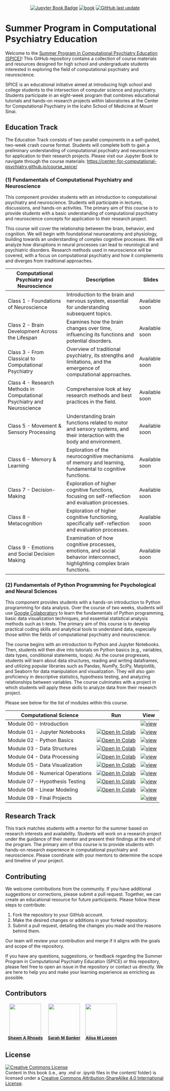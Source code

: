 <div align="center">

<a target="_blank" rel="noopener noreferrer" href="https://center-for-computational-psychiatry.github.io/course_spice">![Jupyter Book Badge](https://jupyterbook.org/badge.svg)</a> <a target="_blank" rel="noopener noreferrer" href="https://github.com/center-for-computational-psychiatry/course_spice/actions/workflows/deploy-book.yml">![book](https://github.com/center-for-computational-psychiatry/course_spice/actions/workflows/deploy-book.yml/badge.svg)</a> <a target="_blank" rel="noopener noreferrer" href="https://github.com/center-for-computational-psychiatry/course_spice">![GitHub last update](https://img.shields.io/github/last-commit/center-for-computational-psychiatry/course_spice?color=blue&label=last%20update)</a>

</div>

# Summer Program in Computational Psychiatry Education

Welcome to the [Summer Program in Computational Psychiatry Education (SPICE)](https://www.neurocpu.org/spice)! This GitHub repository contains a collection of course materials and resources designed for high school and undergraduate students interested in exploring the field of computational psychiatry and neuroscience.

SPICE is an educational initiative aimed at introducing high school and college students to the intersection of computer science and psychiatry. Students participate in an eight-week program that combines educational tutorials and hands-on research projects within laboratories at the Center for Computational Psychiatry in the Icahn School of Medicine at Mount Sinai.


## Education Track

The Education Track consists of two parallel components in a self-guided, two-week crash course format. Students will complete both to gain a preliminary understanding of computational psychiatry and neuroscience for application to their research projects. Please visit our Jupyter Book to navigate through the course materials: https://center-for-computational-psychiatry.github.io/course_spice/

### (1) Fundamentals of Computational Psychiatry and Neuroscience

This component provides students with an introduction to computational psychiatry and neuroscience. Students will participate in lectures, discussions, and hands-on activities. The primary aim of this course is to provide students with a basic understanding of computational psychiatry and neuroscience concepts for application to their research project.

This course will cover the relationship between the brain, behavior, and cognition. We will begin with foundational neuroanatomy and physiology, building towards an understanding of complex cognitive processes. We will analyze how disruptions in neural processes can lead to neurological and psychiatric disorders. Research methods used in neuroscience will be covered, with a focus on computational psychiatry and how it complements and diverges from traditional approaches.

| Computational Psychiatry and Neuroscience | Description | Slides |
|-------------------------------------------|-------------|--------|
| Class 1 - Foundations of Neuroscience | Introduction to the brain and nervous system, essential for understanding subsequent topics. | Available soon |
| Class 2 - Brain Development Across the Lifespan | Examines how the brain changes over time, influencing its functions and potential disorders. | Available soon |
| Class 3 - From Classical to Computational Psychiatry | Overview of traditional psychiatry, its strengths and limitations, and the emergence of computational approaches. | Available soon |
| Class 4 - Research Methods in Computational Psychiatry and Neuroscience | Comprehensive look at key research methods and best practices in the field. | Available soon |
| Class 5 - Movement & Sensory Processing | Understanding brain functions related to motor and sensory systems, and their interaction with the body and environment. | Available soon |
| Class 6 - Memory & Learning | Exploration of the neurocognitive mechanisms of memory and learning, fundamental to cognitive functions. | Available soon |
| Class 7 - Decision-Making |Exploration of higher cognitive functions, focusing on self-reflection and evaluation processes. | Available soon |
| Class 8 - Metacognition | Exploration of higher cognitive functioning, specifically self-reflection and evaluation processes. | Available soon |
| Class 9 - Emotions and Social Decision Making | Examination of how cognitive processes, emotions, and social behavior interconnect, highlighting complex brain functions. | Available soon |

### (2) Fundamentals of Python Programming for Psychological and Neural Sciences

This component provides students with a hands-on introduction to Python programming for data analysis. Over the course of two weeks, students will use [Google Colaboratory](https://colab.research.google.com/) to learn the fundamentals of Python programming, basic data visualization techniques, and essential statistical analysis methods such as t-tests. The primary aim of this course is to develop practical coding skills and analytical tools to understand data, especially those within the fields of computational psychiatry and neuroscience.

The course begins with an introduction to Python and Jupyter Notebooks. Then, students will then dive into tutorials on Python basics (e.g., variables, data types, conditional statements, loops). As the course progresses, students will learn about data structures, reading and writing dataframes, and utilizing popular libraries such as Pandas, NumPy, SciPy, Matplotlib, and Seaborn for data manipulation and visualization. They will also gain proficiency in descriptive statistics, hypothesis testing, and analyzing relationships between variables. The course culminates with a project in which students will apply these skills to analyze data from their research project.

Please see below for the list of modules within this course.

| Computational Science |  Run  |  View  |
| --------------- | :---: | :----: |
| Module 00 - Introduction |  | [![view](https://jupyterbook.org/badge.svg)](https://center-for-computational-psychiatry.github.io/course_spice/index.html) |
| Module 01 - Jupyter Notebooks | [![Open In Colab](https://colab.research.google.com/assets/colab-badge.svg)](https://colab.research.google.com/github/center-for-computational-psychiatry/course_spice/blob/master/modules/module-01_jupyter-notebooks.ipynb) | [![view](https://jupyterbook.org/badge.svg)](https://center-for-computational-psychiatry.github.io/course_spice/module-01_jupyter-notebooks.html) |
| Module 02 - Python Basics | [![Open In Colab](https://colab.research.google.com/assets/colab-badge.svg)](https://colab.research.google.com/github/center-for-computational-psychiatry/course_spice/blob/master/modules/module-02_python-basics.ipynb) | [![view](https://jupyterbook.org/badge.svg)](https://center-for-computational-psychiatry.github.io/course_spice/module-02_python-basics.html) |
| Module 03 - Data Structures | [![Open In Colab](https://colab.research.google.com/assets/colab-badge.svg)](https://colab.research.google.com/github/center-for-computational-psychiatry/course_spice/blob/master/modules/module-03_data-structures.ipynb) | [![view](https://jupyterbook.org/badge.svg)](https://center-for-computational-psychiatry.github.io/course_spice/module-03_data-structures.html) |
| Module 04 - Data Processing | [![Open In Colab](https://colab.research.google.com/assets/colab-badge.svg)](https://colab.research.google.com/github/center-for-computational-psychiatry/course_spice/blob/master/modules/module-04_data-processing.ipynb) | [![view](https://jupyterbook.org/badge.svg)](https://center-for-computational-psychiatry.github.io/course_spice/module-04_data-processing.html) |
| Module 05 - Data Visualization | [![Open In Colab](https://colab.research.google.com/assets/colab-badge.svg)](https://colab.research.google.com/github/center-for-computational-psychiatry/course_spice/blob/master/modules/module-05_data-visualization.ipynb) | [![view](https://jupyterbook.org/badge.svg)](https://center-for-computational-psychiatry.github.io/course_spice/module-05_data-visualization.html) |
| Module 06 - Numerical Operations | [![Open In Colab](https://colab.research.google.com/assets/colab-badge.svg)](https://colab.research.google.com/github/center-for-computational-psychiatry/course_spice/blob/master/modules/module-06_numerical-operations.ipynb) | [![view](https://jupyterbook.org/badge.svg)](https://center-for-computational-psychiatry.github.io/course_spice/module-06_numerical-operations.html) |
| Module 07 - Hypothesis Testing | [![Open In Colab](https://colab.research.google.com/assets/colab-badge.svg)](https://colab.research.google.com/github/center-for-computational-psychiatry/course_spice/blob/master/modules/module-07_t-tests.ipynb) | [![view](https://jupyterbook.org/badge.svg)](https://center-for-computational-psychiatry.github.io/course_spice/module-07_t-tests.html) |
| Module 08 - Linear Modeling | [![Open In Colab](https://colab.research.google.com/assets/colab-badge.svg)](https://colab.research.google.com/github/center-for-computational-psychiatry/course_spice/blob/master/modules/module-08_linear-models.ipynb) | [![view](https://jupyterbook.org/badge.svg)](https://center-for-computational-psychiatry.github.io/course_spice/module-08_linear-models.html) |
| Module 09 - Final Projects |  | [![view](https://jupyterbook.org/badge.svg)](https://center-for-computational-psychiatry.github.io/course_spice/projects-showcase.html) |

## Research Track

This track matches students with a mentor for the summer based on research interests and availability. Students will work on a research project under the guidance of their mentor and present their findings at the end of the program. The primary aim of this course is to provide students with hands-on research experience in computational psychiatry and neuroscience. Please coordinate with your mentors to determine the scope and timeline of your project.

## Contributing

We welcome contributions from the community. If you have additional suggestions or corrections, please submit a pull request. Together, we can create an educational resource for future participants. Please follow these steps to contribute:

1. Fork the repository to your GitHub account.
2. Make the desired changes or additions in your forked repository.
3. Submit a pull request, detailing the changes you made and the reasons behind them.

Our team will review your contribution and merge if it aligns with the goals and scope of the repository.

If you have any questions, suggestions, or feedback regarding the Summer Program in Computational Psychiatry Education (SPICE) or this repository, please feel free to open an issue in the repository or contact us directly. We are here to help you and make your learning experience as enriching as possible.

## Contributors

<table role="table" style="margin: 0px auto;">
    <thead role="rowgroup">
        <tr role="row">
            <td align="center" role="columnheader"><a target="_blank" rel="noopener noreferrer" href="https://shawnrhoads.github.io/"><img src="https://avatars3.githubusercontent.com/u/24925845" width="100px;" alt=""/></a><br /><sub><a target="_blank" rel="noopener noreferrer" href="https://github.com/center-for-computational-psychiatry/course_spice/commits?author=shawnrhoads"><b>Shawn A Rhoads</b></a><br/></sub></td>
            <td align="center" role="columnheader"><a target="_blank" rel="noopener noreferrer" href="https://icahn.mssm.edu/profiles/sarah-banker"><img src="https://avatars3.githubusercontent.com/u/68438823" width="100px;" alt=""/></a><br /><sub><a target="_blank" rel="noopener noreferrer" href="https://github.com/center-for-computational-psychiatry/course_spice/commits?author=smbneuro5"><b>Sarah M Banker</b></a><br/></sub></td>
            <td align="center" role="columnheader"><a target="_blank" rel="noopener noreferrer" href="https://www.linkedin.com/in/alisa-loosen-phd-4b7a4711b"><img src="https://avatars3.githubusercontent.com/u/47027940" width="100px;" alt=""/></a><br /><sub><a target="_blank" rel="noopener noreferrer" href="https://github.com/center-for-computational-psychiatry/course_spice/commits?author=amloosen"><b>Alisa M Loosen</b></a><br/></sub></td>
        </tr>
        </thead>
</table>

## License
<a rel="license" target="_blank" rel="noopener noreferrer" href="http://creativecommons.org/licenses/by-sa/4.0/"><img alt="Creative Commons License" style="border-width:0" src="https://i.creativecommons.org/l/by-sa/4.0/88x31.png" /></a><br />
Content in this book (i.e., any .md or .ipynb files in the content/ folder) is licensed under a <a rel="license" target="_blank" rel="noopener noreferrer" href="http://creativecommons.org/licenses/by-sa/4.0/">Creative Commons Attribution-ShareAlike 4.0 International License</a>.
